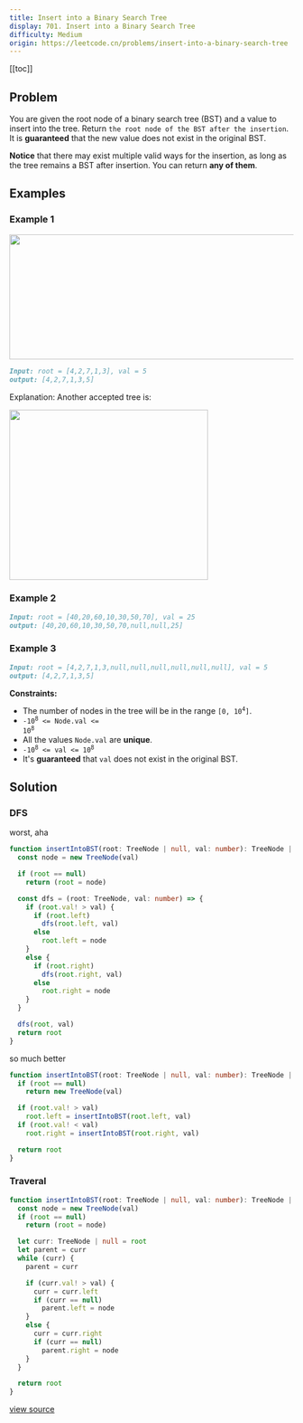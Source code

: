 ```yaml
---
title: Insert into a Binary Search Tree
display: 701. Insert into a Binary Search Tree
difficulty: Medium
origin: https://leetcode.cn/problems/insert-into-a-binary-search-tree
---
```


[[toc]]

## Problem

You are given the root node of a binary search tree (BST) and a value to insert into the tree. Return `the root node of the BST after the insertion`. It is **guaranteed** that the new value does not exist in the original BST.

**Notice** that there may exist multiple valid ways for the insertion, as long as the tree remains a BST after insertion. You can return **any of them**.

## Examples

### Example 1

<img alt="" src="https://assets.leetcode.com/uploads/2020/10/05/insertbst.jpg" style="width: 752px; height: 221px;" />

```md
Input: root = [4,2,7,1,3], val = 5
output: [4,2,7,1,3,5]
```

Explanation: Another accepted tree is:

<img alt="" src="https://assets.leetcode.com/uploads/2020/10/05/bst.jpg" style="width: 352px; height: 301px;" />

### Example 2

```md
Input: root = [40,20,60,10,30,50,70], val = 25
output: [40,20,60,10,30,50,70,null,null,25]
```

### Example 3

```md
Input: root = [4,2,7,1,3,null,null,null,null,null,null], val = 5
output: [4,2,7,1,3,5]
```

**Constraints:**

- The number of nodes in&nbsp;the tree will be in the range <code>[0,&nbsp;10<sup>4</sup>]</code>.
- <code>-10<sup>8</sup> &lt;= Node.val &lt;= 10<sup>8</sup></code>
- All the values <code>Node.val</code> are **unique**.
- <code>-10<sup>8</sup> &lt;= val &lt;= 10<sup>8</sup></code>
- It&#39;s **guaranteed** that <code>val</code> does not exist in the original BST.

## Solution

### DFS

worst, aha

```ts
function insertIntoBST(root: TreeNode | null, val: number): TreeNode | null {
  const node = new TreeNode(val)

  if (root == null)
    return (root = node)

  const dfs = (root: TreeNode, val: number) => {
    if (root.val! > val) {
      if (root.left)
        dfs(root.left, val)
      else
        root.left = node
    }
    else {
      if (root.right)
        dfs(root.right, val)
      else
        root.right = node
    }
  }

  dfs(root, val)
  return root
}
```

so much better

```ts
function insertIntoBST(root: TreeNode | null, val: number): TreeNode | null {
  if (root == null)
    return new TreeNode(val)

  if (root.val! > val)
    root.left = insertIntoBST(root.left, val)
  if (root.val! < val)
    root.right = insertIntoBST(root.right, val)

  return root
}
```

### Traveral

```ts
function insertIntoBST(root: TreeNode | null, val: number): TreeNode | null {
  const node = new TreeNode(val)
  if (root == null)
    return (root = node)

  let curr: TreeNode | null = root
  let parent = curr
  while (curr) {
    parent = curr

    if (curr.val! > val) {
      curr = curr.left
      if (curr == null)
        parent.left = node
    }
    else {
      curr = curr.right
      if (curr == null)
        parent.right = node
    }
  }

  return root
}
```

[view source](https://leetcode.cn/problems/insert-into-a-binary-search-tree)
